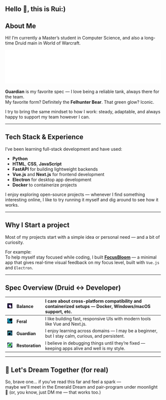 ## Hello 👋, this is Rui:) 

## About Me

Hi! I’m currently a Master’s student in Computer Science, and also a long-time Druid main in World of Warcraft.

<!-- Typing animation by specialization -->
<p align="center">
    <a href="https://github.com/ruis0ng">
        <img src="assets/svg/short-intro.svg" width="600"/>
    </a>    
</p>

**Guardian** is my favorite spec — I love being a reliable tank, always there for the team.  
My favorite form? Definitely the **Felhunter Bear**. That green glow? Iconic.

I try to bring the same mindset to how I work: steady, adaptable, and always happy to support my team however I can.

---

## Tech Stack & Experience

I’ve been learning full-stack development and have used:

- **Python**
- **HTML**, **CSS**, **JavaScript**
- **FastAPI** for building lightweight backends
- **Vue.js** and **Next.js** for frontend development
- **Electron** for desktop app development
- **Docker** to containerize projects

I enjoy exploring open-source projects — whenever I find something interesting online,
I like to try running it myself and dig around to see how it works.

---

## Why I Start a project

Most of my projects start with a simple idea or personal need — and a bit of curiosity.

For example:  
To help myself stay focused while coding, I built <a href="https://github.com/ruis0ng/FocusBloom">**FocusBloom**</a> — a minimal app that gives real-time visual feedback on my focus level, built with `Vue.js` and `Electron`.

---

## Spec Overview (Druid ↔ Developer)

| <img src="assets/wow_icon/spell_nature_starfall.jpg" width="40"/> | **Balance** | I care about cross-platform compatibility and containerized setups — Docker, Windows/macOS support, etc. |
|:--:|:--|:--|
| <img src="assets/wow_icon/ability_druid_catform.jpg" width="40"/> | **Feral** | I like building fast, responsive UIs with modern tools like Vue and Next.js. |
| <img src="assets/wow_icon/ability_racial_bearform.jpg" width="40"/> | **Guardian** | I enjoy learning across domains — I may be a beginner, but I stay calm, curious, and persistent. |
| <img src="assets/wow_icon/spell_nature_healingtouch.jpg" width="40"/> | **Restoration** | I believe in debugging things until they’re fixed — keeping apps alive and well is my style. |

---

## 🌙 Let's Dream Together (for real)

So, brave one… if you’ve read this far and feel a spark —  
maybe we'll meet in the Emerald Dream and pair-program under moonlight 🌙 (or, you know, just DM me — that works too.)